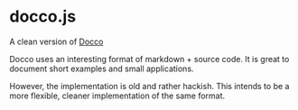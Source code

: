 docco.js
========

A clean version of [Docco](http://ashkenas.com/docco/)

Docco uses an interesting format of markdown + source code.
It is great to document short examples and small applications.

However, the implementation is old and rather hackish.
This intends to be a more flexible, cleaner implementation of the same format.

